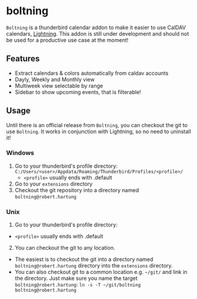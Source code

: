 # boltning

`Boltning` is a thunderbird calendar addon to make it easier to use CalDAV calendars, [Lightning](https://www.mozilla.org/en-US/projects/calendar/). This addon is still
under development and should not be used for a productive use case at the moment!

## Features

- Extract calendars & colors automatically from caldav accounts
- Dayly, Weekly and Monthly view
- Multiweek view selectable by range
- Sidebar to show upcoming events, that is filterable!

## Usage

Until there is an official release from `Boltning`, you can checkout the git to use `Boltning`.
It works in conjunction with Lightning, so no need to uninstall it!

### Windows

1. Go to your thunderbird's profile directory: `C:/Users/<user>/Appdata/Roaming/Thunderbird/Profiles/<profile>/`
   - `<profile>` usually ends with .default
2. Go to your `extensions` directory
2. Checkout the git repository into a directory named `boltning@robert.hartung`

### Unix

1. Go to your thunderbird's profile directory:
  - `<profile>` usually ends with .default
2. You can checkout the git to any location.
  - The easiest is to checkout the git into a directory named `boltning@robert.hartung`
  directory into the `extensions` directory.
  - You can also checkout git to a common location e.g. `~/git/` and link in the directory. Just make sure
  you name the target `boltning@robert.hartung`: `ln -s -T ~/git/boltning boltning@robert.hartung`
